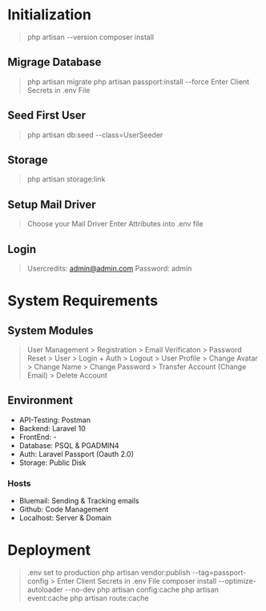 # Initialization
 > php artisan --version
 > composer install

## Migrage Database
 > php artisan migrate
 > php artisan passport:install --force
 > Enter Client Secrets in .env File

## Seed First User
 > php artisan db:seed --class=UserSeeder

## Storage
 > php artisan storage:link

## Setup Mail Driver
 > Choose your Mail Driver
 > Enter Attributes into .env file

## Login
  > Usercredits: admin@admin.com
  > Password: admin


# System Requirements
## System Modules
  > User Management
    > Registration
    > Email Verificaton
    > Password Reset
    > User
      > Login + Auth
        > Logout
      > User Profile
        > Change Avatar
        > Change Name
        > Change Password
        > Transfer Account (Change Email)
        > Delete Account    

## Environment
 * API-Testing: Postman
 * Backend:     Laravel 10
 * FrontEnd:    -
 * Database:    PSQL & PGADMIN4
 * Auth:        Laravel Passport (Oauth 2.0)
 * Storage:     Public Disk

 ### Hosts
 * Bluemail:    Sending & Tracking emails
 * Github:      Code Management
 * Localhost:   Server & Domain


 # Deployment
  > .env set to production
  > php artisan vendor:publish --tag=passport-config
    > Enter Client Secrets in .env File
  > composer install --optimize-autoloader --no-dev
  > php artisan config:cache
  > php artisan event:cache
  > php artisan route:cache
